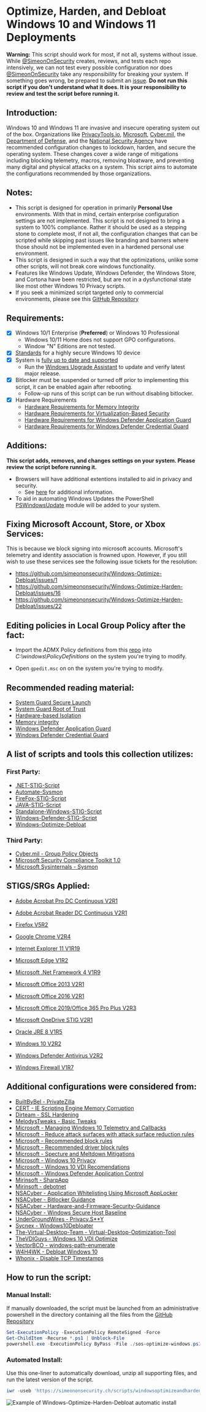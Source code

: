 # Optimize, Harden, and Debloat Windows 10 and Windows 11 Deployments

**Warning:** 
This script should work for most, if not all, systems without issue. While [@SimeonOnSecurity](https://github.com/simeononsecurity) creates, reviews, and tests each repo intensively, we can not test every possible configuration nor does [@SimeonOnSecurity](https://github.com/simeononsecurity) take any responsibility for breaking your system. If something goes wrong, be prepared to submit an [issue](../../issues). 
**Do not run this script if you don't understand what it does. It is your responsibility to review and test the script before running it.**

## Introduction:
Windows 10 and Windows 11 are invasive and insecure operating system out of the box. 
Organizations like [PrivacyTools.io](https://PrivacyTools.io), [Microsoft](https://microsoft.com), [Cyber.mil](https://public.cyber.mil), the [Department of Defense](https://dod.gov), and the [National Security Agency](https://www.nsa.gov/) have recommended configuration changes to lockdown, harden, and secure the operating system. These changes cover a wide range of mitigations including blocking telemetry, macros, removing bloatware, and preventing many digital and physical attacks on a system. This script aims to automate the configurations recommended by those organizations.

## Notes: 
- This script is designed for operation in primarily **Personal Use** environments. With that in mind, certain enterprise configuration settings are not implemented. This script is not designed to bring a system to 100% compliance. Rather it should be used as a stepping stone to complete most, if not all, the configuration changes that can be scripted while skipping past issues like branding and banners where those should not be implemented even in a hardened personal use environment. 
- This script is designed in such a way that the optimizations, unlike some other scripts, will not break core windows functionality.
 - Features like Windows Update, Windows Defender, the Windows Store, and Cortona have been restricted, but are not in a dysfunctional state like most other Windows 10 Privacy scripts.
- If you seek a minimized script targeted only to commercial environments, please see this [GitHub Repository](https://github.com/simeononsecurity/Standalone-Windows-STIG-Script)

## Requirements:
- [X] Windows 10/1 Enterprise (**Preferred**) or Windows 10 Professional
  - Windows 10/11 Home does not support GPO configurations. 
  - Window "N" Editions are not tested.
- [X] [Standards](https://docs.microsoft.com/en-us/windows-hardware/design/device-experiences/oem-highly-secure) for a highly secure Windows 10 device
- [X] System is [fully up to date and supported](https://support.microsoft.com/en-gb/help/4027667/windows-10-update)
  - Run the [Windows Upgrade Assistant](https://support.microsoft.com/en-us/help/3159635/windows-10-update-assistant) to update and verify latest major release.
- [X] Bitlocker must be suspended or turned off prior to implementing this script, it can be enabled again after rebooting.
  - Follow-up runs of this script can be run without disabling bitlocker.
- [X] Hardware Requirements
  - [Hardware Requirements for Memory Integrity](https://docs.microsoft.com/en-us/windows/security/threat-protection/device-guard/requirements-and-deployment-planning-guidelines-for-virtualization-based-protection-of-code-integrity#baseline-protections) 
  - [Hardware Requirements for Virtualization-Based Security](https://docs.microsoft.com/en-us/windows-hardware/design/device-experiences/oem-vbs)
  - [Hardware Requirements for Windows Defender Application Guard](https://docs.microsoft.com/en-us/windows/security/threat-protection/windows-defender-application-guard/reqs-wd-app-guard)
  - [Hardware Requirements for Windows Defender Credential Guard](https://docs.microsoft.com/en-us/windows/security/identity-protection/credential-guard/credential-guard-requirements)

## Additions:
**This script adds, removes, and changes settings on your system. Please review the script before running it.**
- Browsers will have additional extentions installed to aid in privacy and security. 
  - See [here](https://github.com/simeononsecurity/Windows-Optimize-Harden-Debloat/issues/11) for additional information.
- To aid in automating Windows Updates the PowerShell [PSWindowsUpdate](https://www.powershellgallery.com/packages/PSWindowsUpdate/2.0.0.4) module will be added to your system.

## Fixing Microsoft Account, Store, or Xbox Services:
This is because we block signing into microsoft accounts. Microsoft's telemetry and identity association is frowned upon. 
However, if you still wish to use these services see the following issue tickets for the resolution:
- https://github.com/simeononsecurity/Windows-Optimize-Debloat/issues/1
- https://github.com/simeononsecurity/Windows-Optimize-Harden-Debloat/issues/16
- https://github.com/simeononsecurity/Windows-Optimize-Harden-Debloat/issues/22



## Editing policies in Local Group Policy after the fact:



- Import the ADMX Policy definitions from this [repo](https://github.com/simeononsecurity/STIG-Compliant-Domain-Prep/tree/master/Files/PolicyDefinitions) into *C:\windows\PolicyDefinitions* on the system you're trying to modify.



- Open ```gpedit.msc``` on on the system you're trying to modify. 





## Recommended reading material:
  - [System Guard Secure Launch](https://docs.microsoft.com/en-us/windows/security/threat-protection/windows-defender-system-guard/system-guard-secure-launch-and-smm-protection#requirements-met-by-system-guard-enabled-machines)
  - [System Guard Root of Trust](https://docs.microsoft.com/en-us/windows/security/threat-protection/windows-defender-system-guard/system-guard-how-hardware-based-root-of-trust-helps-protect-windows)
  - [Hardware-based Isolation](https://docs.microsoft.com/en-us/windows/security/threat-protection/microsoft-defender-atp/overview-hardware-based-isolation)
  - [Memory integrity](https://docs.microsoft.com/en-us/windows/security/threat-protection/device-guard/memory-integrity)
  - [Windows Defender Application Guard](https://docs.microsoft.com/en-us/windows/security/threat-protection/windows-defender-application-guard/wd-app-guard-overview)
  - [Windows Defender Credential Guard](https://docs.microsoft.com/en-us/windows/security/identity-protection/credential-guard/credential-guard-how-it-works)

## A list of scripts and tools this collection utilizes:
### First Party:
- [.NET-STIG-Script](https://github.com/simeononsecurity/.NET-STIG-Script)
- [Automate-Sysmon](https://github.com/simeononsecurity/Automate-Sysmon)
- [FireFox-STIG-Script](https://github.com/simeononsecurity/FireFox-STIG-Script)
- [JAVA-STIG-Script](https://github.com/simeononsecurity/JAVA-STIG-Script)
- [Standalone-Windows-STIG-Script](https://github.com/simeononsecurity/Standalone-Windows-STIG-Script)
- [Windows-Defender-STIG-Script](https://github.com/simeononsecurity/Windows-Defender-STIG-Script)
- [Windows-Optimize-Debloat](https://github.com/simeononsecurity/Windows-Optimize-Debloat)

### Third Party:
- [Cyber.mil - Group Policy Objects](https://public.cyber.mil/stigs/gpo/)
- [Microsoft Security Compliance Toolkit 1.0](https://www.microsoft.com/en-us/download/details.aspx?id=55319)
- [Microsoft Sysinternals - Sysmon](https://docs.microsoft.com/en-us/sysinternals/downloads/sysmon)

## STIGS/SRGs Applied:

- [Adobe Acrobat Pro DC Continuous V2R1](https://public.cyber.mil/stigs/downloads/)

- [Adobe Acrobat Reader DC Continuous V2R1](https://public.cyber.mil/stigs/downloads/)

- [Firefox V5R2](https://public.cyber.mil/stigs/downloads/)

- [Google Chrome V2R4](https://public.cyber.mil/stigs/downloads/)

- [Internet Explorer 11 V1R19](https://public.cyber.mil/stigs/downloads/)

- [Microsoft Edge V1R2](https://public.cyber.mil/stigs/downloads/)

- [Microsoft .Net Framework 4 V1R9](https://public.cyber.mil/stigs/downloads/)

- [Microsoft Office 2013 V2R1](https://public.cyber.mil/stigs/downloads/)

- [Microsoft Office 2016 V2R1](https://public.cyber.mil/stigs/downloads/)

- [Microsoft Office 2019/Office 365 Pro Plus V2R3](https://public.cyber.mil/stigs/downloads/)

- [Microsoft OneDrive STIG V2R1](https://public.cyber.mil/stigs/downloads/)

- [Oracle JRE 8 V1R5](https://public.cyber.mil/stigs/downloads/) 

- [Windows 10 V2R2](https://public.cyber.mil/stigs/downloads/)

- [Windows Defender Antivirus V2R2](https://public.cyber.mil/stigs/downloads/) 

- [Windows Firewall V1R7](https://public.cyber.mil/stigs/downloads/)

## Additional configurations were considered from:
- [BuiltByBel - PrivateZilla](https://github.com/builtbybel/privatezilla)
- [CERT - IE Scripting Engine Memory Corruption](https://kb.cert.org/vuls/id/573168/)
- [Dirteam - SSL Hardening](https://dirteam.com/sander/2019/07/30/howto-disable-weak-protocols-cipher-suites-and-hashing-algorithms-on-web-application-proxies-ad-fs-servers-and-windows-servers-running-azure-ad-connect/)
- [MelodysTweaks - Basic Tweaks](https://sites.google.com/view/melodystweaks/basictweaks)
- [Microsoft - Managing Windows 10 Telemetry and Callbacks](https://docs.microsoft.com/en-us/windows/privacy/manage-connections-from-windows-operating-system-components-to-microsoft-services)
- [Microsoft - Reduce attack surfaces with attack surface reduction rules](https://docs.microsoft.com/en-us/windows/security/threat-protection/microsoft-defender-atp/attack-surface-reduction)
- [Microsoft - Recommended block rules](https://docs.microsoft.com/en-us/windows/security/threat-protection/windows-defender-application-control/microsoft-recommended-block-rules)
- [Microsoft - Recommended driver block rules](https://docs.microsoft.com/en-us/windows/security/threat-protection/windows-defender-application-control/microsoft-recommended-driver-block-rules)
- [Microsoft - Specture and Meltdown Mitigations](https://support.microsoft.com/en-us/help/4072698/windows-server-speculative-execution-side-channel-vulnerabilities)
- [Microsoft - Windows 10 Privacy](https://docs.microsoft.com/en-us/windows/privacy/)
- [Microsoft - Windows 10 VDI Recomendations](https://docs.microsoft.com/en-us/windows-server/remote/remote-desktop-services/rds_vdi-recommendations-1909)
- [Microsoft - Windows Defender Application Control](https://docs.microsoft.com/en-us/windows/security/threat-protection/windows-defender-application-control/windows-defender-application-control-design-guide)
- [Mirinsoft - SharpApp](https://github.com/builtbybel/sharpapp)
- [Mirinsoft - debotnet](https://github.com/builtbybel/debotnet)
- [NSACyber - Application Whitelisting Using Microsoft AppLocker](https://apps.nsa.gov/iad/library/ia-guidance/tech-briefs/application-whitelisting-using-microsoft-applocker.cfm)
- [NSACyber - Bitlocker Guidance](https://github.com/nsacyber/BitLocker-Guidance)
- [NSACyber - Hardware-and-Firmware-Security-Guidance](https://github.com/nsacyber/Hardware-and-Firmware-Security-Guidance)
- [NSACyber - Windows Secure Host Baseline](https://github.com/nsacyber/Windows-Secure-Host-Baseline)
- [UnderGroundWires - Privacy.S**Y](https://github.com/undergroundwires/privacy.sexy)
- [Sycnex - Windows10Debloater](https://github.com/Sycnex/Windows10Debloater)
- [The-Virtual-Desktop-Team - Virtual-Desktop-Optimization-Tool](https://github.com/The-Virtual-Desktop-Team/Virtual-Desktop-Optimization-Tool)
- [TheVDIGuys - Windows 10 VDI Optimize](https://github.com/TheVDIGuys/Windows_10_VDI_Optimize)
- [VectorBCO - windows-path-enumerate](https://github.com/VectorBCO/windows-path-enumerate)
- [W4H4WK - Debloat Windows 10](https://github.com/W4RH4WK/Debloat-Windows-10/tree/master/scripts)
- [Whonix - Disable TCP Timestamps](https://www.whonix.org/wiki/Disable_TCP_and_ICMP_Timestamps)

## How to run the script:
### Manual Install:
If manually downloaded, the script must be launched from an administrative powershell in the directory containing all the files from the [GitHub Repository](https://github.com/simeononsecurity/Windows-Optimize-Harden-Debloat)
```powershell
Set-ExecutionPolicy -ExecutionPolicy RemoteSigned -Force
Get-ChildItem -Recurse *.ps1 | Unblock-File
powershell.exe -ExecutionPolicy ByPass -File ./sos-optimize-windows.ps1
```
### Automated Install:
Use this one-liner to automatically download, unzip all supporting files, and run the latest version of the script.
```powershell
iwr -useb 'https://simeononsecurity.ch/scripts/windowsoptimizeandharden.ps1'|iex
```
<img src="https://raw.githubusercontent.com/simeononsecurity/Windows-Optimize-Harden-Debloat/master/.github/images/w10automatic.gif" alt="Example of 
Windows-Optimize-Harden-Debloat automatic install">


